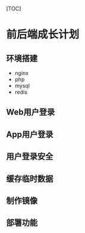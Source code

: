[TOC]

# 前后端成长计划
## 环境搭建

* nginx
* php
* mysql
* redis

## Web用户登录
## App用户登录
## 用户登录安全
## 缓存临时数据
## 制作镜像
## 部署功能
